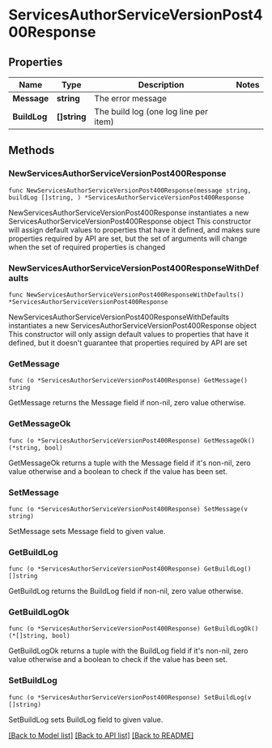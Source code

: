 # ServicesAuthorServiceVersionPost400Response

## Properties

Name | Type | Description | Notes
------------ | ------------- | ------------- | -------------
**Message** | **string** | The error message | 
**BuildLog** | **[]string** | The build log (one log line per item) | 

## Methods

### NewServicesAuthorServiceVersionPost400Response

`func NewServicesAuthorServiceVersionPost400Response(message string, buildLog []string, ) *ServicesAuthorServiceVersionPost400Response`

NewServicesAuthorServiceVersionPost400Response instantiates a new ServicesAuthorServiceVersionPost400Response object
This constructor will assign default values to properties that have it defined,
and makes sure properties required by API are set, but the set of arguments
will change when the set of required properties is changed

### NewServicesAuthorServiceVersionPost400ResponseWithDefaults

`func NewServicesAuthorServiceVersionPost400ResponseWithDefaults() *ServicesAuthorServiceVersionPost400Response`

NewServicesAuthorServiceVersionPost400ResponseWithDefaults instantiates a new ServicesAuthorServiceVersionPost400Response object
This constructor will only assign default values to properties that have it defined,
but it doesn't guarantee that properties required by API are set

### GetMessage

`func (o *ServicesAuthorServiceVersionPost400Response) GetMessage() string`

GetMessage returns the Message field if non-nil, zero value otherwise.

### GetMessageOk

`func (o *ServicesAuthorServiceVersionPost400Response) GetMessageOk() (*string, bool)`

GetMessageOk returns a tuple with the Message field if it's non-nil, zero value otherwise
and a boolean to check if the value has been set.

### SetMessage

`func (o *ServicesAuthorServiceVersionPost400Response) SetMessage(v string)`

SetMessage sets Message field to given value.


### GetBuildLog

`func (o *ServicesAuthorServiceVersionPost400Response) GetBuildLog() []string`

GetBuildLog returns the BuildLog field if non-nil, zero value otherwise.

### GetBuildLogOk

`func (o *ServicesAuthorServiceVersionPost400Response) GetBuildLogOk() (*[]string, bool)`

GetBuildLogOk returns a tuple with the BuildLog field if it's non-nil, zero value otherwise
and a boolean to check if the value has been set.

### SetBuildLog

`func (o *ServicesAuthorServiceVersionPost400Response) SetBuildLog(v []string)`

SetBuildLog sets BuildLog field to given value.



[[Back to Model list]](../README.md#documentation-for-models) [[Back to API list]](../README.md#documentation-for-api-endpoints) [[Back to README]](../README.md)


